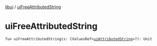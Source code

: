 [libui](README.md) / [uiFreeAttributedString](ui-free-attributed-string.md)

# uiFreeAttributedString

`fun uiFreeAttributedString(s: CValuesRef<`[`uiAttributedString`](ui-attributed-string.md)`>?): Unit`
